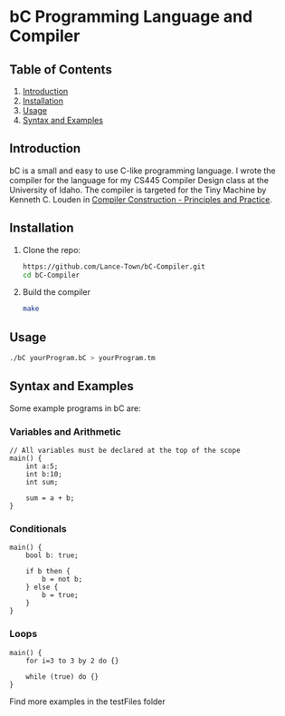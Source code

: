 # bC Programming Language and Compiler

## Table of Contents
1. [Introduction](#introduction)
2. [Installation](#installation)
3. [Usage](#usage)
4. [Syntax and Examples](#syntax-and-examples)

## Introduction

bC is a small and easy to use C-like programming language. I wrote the compiler for the language for my CS445 Compiler Design class at the University of Idaho. The compiler is targeted for the Tiny Machine by Kenneth C. Louden in [Compiler Construction - Principles and Practice](http://www.cs.sjsu.edu/~louden/cmptext/). 

## Installation
1. Clone the repo:
    ```bash
    https://github.com/Lance-Town/bC-Compiler.git
    cd bC-Compiler
    ```
2. Build the compiler
    ```bash
    make
    ```

## Usage 

```bash
./bC yourProgram.bC > yourProgram.tm
```

## Syntax and Examples 

Some example programs in bC are:

### Variables and Arithmetic

```bC
// All variables must be declared at the top of the scope
main() {
    int a:5;
    int b:10;
    int sum;

    sum = a + b;
}
```

### Conditionals
```bC
main() {
    bool b: true;

    if b then {
        b = not b;
    } else {
        b = true;
    }
}
```

### Loops
```bC
main() {
    for i=3 to 3 by 2 do {}

    while (true) do {}
}
```

Find more examples in the testFiles folder


